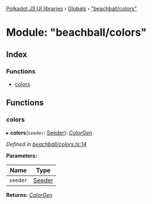 [Polkadot JS UI libraries](../README.md) › [Globals](../globals.md) › ["beachball/colors"](_beachball_colors_.md)

# Module: "beachball/colors"

## Index

### Functions

* [colors](_beachball_colors_.md#colors)

## Functions

###  colors

▸ **colors**(`seeder`: [Seeder](_beachball_types_.md#seeder)): *[ColorGen](../interfaces/_beachball_types_.colorgen.md)*

*Defined in [beachball/colors.ts:14](https://github.com/polkadot-js/ui/blob/be5ee1a71/packages/ui-shared/src/icons/beachball/colors.ts#L14)*

**Parameters:**

Name | Type |
------ | ------ |
`seeder` | [Seeder](_beachball_types_.md#seeder) |

**Returns:** *[ColorGen](../interfaces/_beachball_types_.colorgen.md)*
